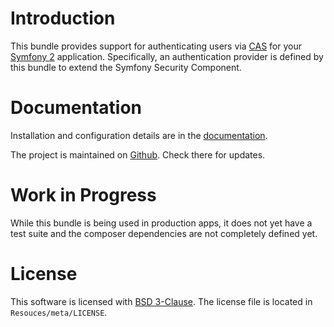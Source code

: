 Introduction
============

This bundle provides support for authenticating users via [CAS](https://wiki.jasig.org/display/CAS/Home) for your [Symfony 2](http://symfony.com/) application.
Specifically, an authentication provider is defined by this bundle to extend the Symfony Security Component.

Documentation
=============

Installation and configuration details are in the [documentation](https://github.com/PrincetonUniversity/PucsCasAuthBundle/blob/master/Resources/doc/index.rst).

The project is maintained on [Github](https://github.com/PrincetonUniversity/PucsCasAuthBundle). Check there for updates.

Work in Progress
================
While this bundle is being used in production apps, it does not yet have a test suite and the composer dependencies are
not completely defined yet.

License
=======

This software is licensed with [BSD 3-Clause](http://opensource.org/licenses/BSD-3-Clause).
The license file is located in ``Resouces/meta/LICENSE``.
